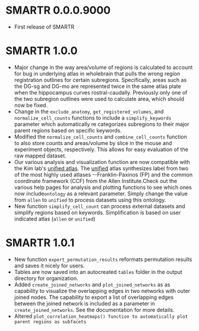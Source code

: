 # SMARTR 0.0.0.9000
* First release of SMARTR

# SMARTR 1.0.0
* Major change in the way area/volume of regions is calculated to account for bug in underlying atlas in wholebrain that pulls the wrong region registration outlines for certain subregions. Specifically, areas such as the DG-sg and DG-mo are represented twice in the same atlas plate when the hippocampus curves rostral-caudally. Previously only one of the two subregion outlines were used to calculate area, which should now be fixed.
* Change in the `exclude_anatomy`, `get_registered_volumes`, and `normalize_cell_counts` functions to include a `simplify_keywords` parameter which automatically re categorizes subregions to their major parent regions based on specific keywords. 
* Modified the `normalize_cell_counts` and `combine_cell_counts` function to also store counts and areas/volume by slice in the mouse and experiment objects, respectively. This allows for easy evaluation of the raw mapped dataset.
* Our various analysis and visualization function are now compatible with the  Kim lab's [unified atlas](https://kimlab.io/brain-map/atlas/). The [unified](https://pmc.ncbi.nlm.nih.gov/articles/PMC6838086/) atlas synthesizes label from two of the most highly used atlases --Franklin-Paxinos (FP) and the common coordinate framework (CCF) from the Allen Institute.Check out the various help pages for analysis and plotting functions to see which ones now include`ontology` as a relevant parameter. Simply change the value from `allen` to `unified` to process datasets using this ontology.
* New function `simplify_cell_count` can process external datasets and simplify regions based on keywords. Simplification is based on user indicated atlas (`allen` or `unified`)

# SMARTR 1.0.1
* New function `export_permutation_results` reformats permutation results and saves it nicely for users.
* Tables are now saved into an autocreated `tables` folder in the output directory for organization.
* Added `create_joined_networks` and `plot_joined_networks` as as capability to visualize the overlapping edges in two networks with outer joined nodes. The capability to export a list of overlapping edges between the joined network is included as a parameter in `create_joined_networks`. See the documentation for more details.
* Altered `plot_correlation_heatmaps() function to automatically plot parent regions as subfacets`
